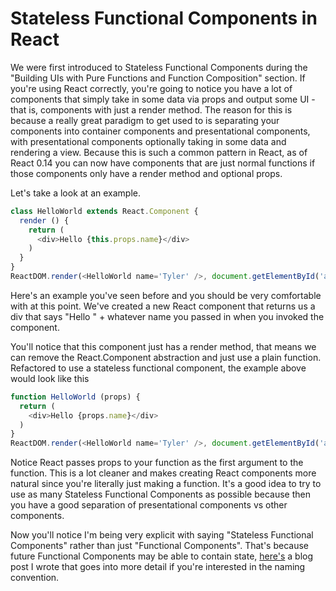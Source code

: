 # Stateless Functional Components in React
We were first introduced to Stateless Functional Components during the "Building UIs with Pure Functions and Function Composition" section. If you're using React correctly, you're going to notice you have a lot of components that simply take in some data via props and output some UI - that is, components with just a render method. The reason for this is because a really great paradigm to get used to is separating your components into container components and presentational components, with presentational components optionally taking in some data and rendering a view. Because this is such a common pattern in React, as of React 0.14 you can now have components that are just normal functions if those components only have a render method and optional props.

Let's take a look at an example.

```javascript
class HelloWorld extends React.Component {
  render () {
    return (
      <div>Hello {this.props.name}</div>
    )
  }
}
ReactDOM.render(<HelloWorld name='Tyler' />, document.getElementById('app'))
```

Here's an example you've seen before and you should be very comfortable with at this point. We've created a new React component that returns us a div that says "Hello " + whatever name you passed in when you invoked the component.

You'll notice that this component just has a render method, that means we can remove the React.Component abstraction and just use a plain function. Refactored to use a stateless functional component, the example above would look like this

```javascript
function HelloWorld (props) {
  return (
    <div>Hello {props.name}</div>
  )
}
ReactDOM.render(<HelloWorld name='Tyler' />, document.getElementById('app'))
```

Notice React passes props to your function as the first argument to the function. This is a lot cleaner and makes creating React components more natural since you're literally just making a function. It's a good idea to try to use as many Stateless Functional Components as possible because then you have a good separation of presentational components vs other components.

Now you'll notice I'm being very explicit with saying "Stateless Functional Components" rather than just "Functional Components". That's because future Functional Components may be able to contain state, [here's](https://tylermcginnis.com/functional-components-vs-stateless-functional-components-vs-stateless-components) a blog post I wrote that goes into more detail if you're interested in the naming convention.

